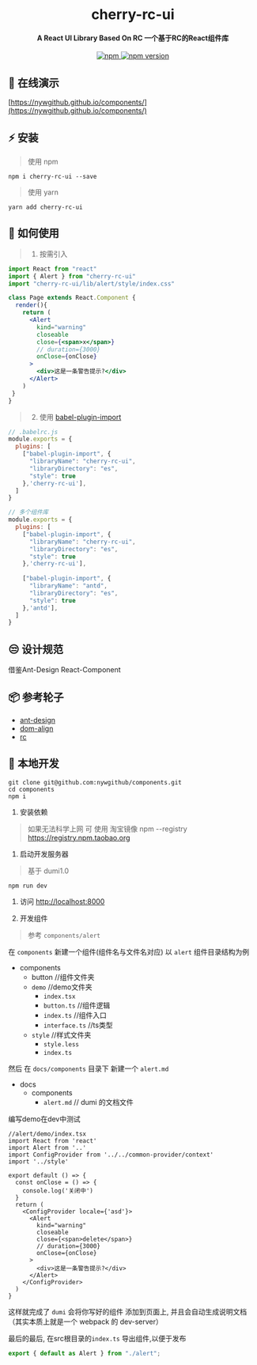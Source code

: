 <!-- <p align="center">
<img src="https://cdn.lijinke.cn/logo.png" width="100"/>
</p> -->

<h1 align="center">
cherry-rc-ui
</h1>

<h4 align="center">
A React UI Library Based On RC
一个基于RC的React组件库
</h4>

<p align="center">
  <a href="https://www.npmjs.com/package/cherry-rc-ui" title="npm">
    <img src="https://img.shields.io/npm/dm/cherry-rc-ui.svg?style=for-the-badge" alt="npm"/>
  </a>
   <a href="https://badge.fury.io/js/cherry-rc-ui" title="npm">
    <img src="https://img.shields.io/npm/v/cherry-rc-ui.svg?style=for-the-badge" alt="npm version"/>
  </a>
</p>

## :metal: 在线演示

[https://nywgithub.github.io/components/](https://nywgithub.github.io/components/)

## :zap: 安装
> 使用 npm 
```
npm i cherry-rc-ui --save
```

> 使用 yarn
```
yarn add cherry-rc-ui 
```

## :book: 如何使用

> 1. 按需引入

```jsx
import React from "react"
import { Alert } from "cherry-rc-ui"
import "cherry-rc-ui/lib/alert/style/index.css"

class Page extends React.Component {
  render(){
    return (
      <Alert
        kind="warning"
        closeable
        close={<span>x</span>}
        // duration={3000}
        onClose={onClose}
      >
        <div>这是一条警告提示?</div>
      </Alert>
    )
 }
}
```

> 2. 使用 [babel-plugin-import](https://github.com/ant-design/babel-plugin-import)

```js
// .babelrc.js
module.exports = {
  plugins: [
    ["babel-plugin-import", {
      "libraryName": "cherry-rc-ui",
      "libraryDirectory": "es",
      "style": true
    },'cherry-rc-ui'], 
  ]
}

// 多个组件库
module.exports = {
  plugins: [
    ["babel-plugin-import", {
      "libraryName": "cherry-rc-ui",
      "libraryDirectory": "es",
      "style": true
    },'cherry-rc-ui'], 
    
    ["babel-plugin-import", {
      "libraryName": "antd",
      "libraryDirectory": "es",
      "style": true
    },'antd'], 
  ]
}


```

## :unamused: 设计规范

借鉴Ant-Design React-Component


## :package: 参考轮子

- [ant-design](https://github.com/ant-design/ant-design)
- [dom-align](https://github.com/yiminghe/dom-align)
- [rc](https://github.com/react-component)


##  :wrench: 本地开发
```
git clone git@github.com:nywgithub/components.git
cd components
npm i
```

1. 安装依赖
> 如果无法科学上网 可 使用 淘宝镜像 
> npm --registry https://registry.npm.taobao.org

1. 启动开发服务器
> 基于  dumi1.0 
```
npm run dev
```

1. 访问 [http://localhost:8000](http://localhost:8000)

2. 开发组件

> 参考 `components/alert`

在 `components` 新建一个组件(组件名与文件名对应) 以 `alert` 组件目录结构为例

- components
	- button           //组件文件夹
  	- `demo`         //demo文件夹
    	- `index.tsx`
		- `button.ts`     //组件逻辑
		- `index.ts`     //组件入口
		- `interface.ts`     //ts类型
    - `style`     //样式文件夹
      - `style.less`     
      - `index.ts`   
		
然后 在 `docs/components` 目录下 新建一个 `alert.md`

- docs
  - components 
  	- `alert.md`  // dumi 的文档文件

编写demo在dev中测试

```tsx
//alert/demo/index.tsx
import React from 'react'
import Alert from '..'
import ConfigProvider from '../../common-provider/context'
import '../style'

export default () => {
  const onClose = () => {
    console.log('关闭中')
  }
  return (
    <ConfigProvider locale={'asd'}>
      <Alert
        kind="warning"
        closeable
        close={<span>delete</span>}
        // duration={3000}
        onClose={onClose}
      >
        <div>这是一条警告提示?</div>
      </Alert>
    </ConfigProvider>
  )
}

```


这样就完成了 `dumi` 会将你写好的组件 添加到页面上, 并且会自动生成说明文档 （其实本质上就是一个 webpack 的 dev-server）

最后的最后, 在src根目录的`index.ts` 导出组件,以便于发布

```js
export { default as Alert } from "./alert";
```
